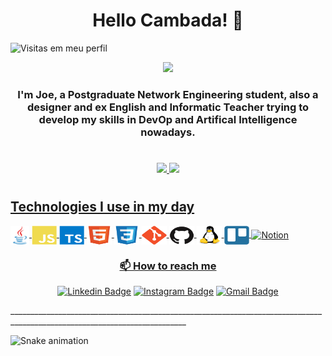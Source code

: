 <h1 align="center">Hello Cambada! 👋</h1>

![Visitas em meu perfil](https://komarev.com/ghpvc/?username=ProfJoeVieira&color=ff0000&label=Welcome+to+my+profile+you+are+visitor+nº:)

</p>

<p align="center">
  <img src="https://readme-typing-svg.herokuapp.com/?lines=Hello+visitor!;Take+a+sit!;and+drink+a+cup+of+coffee!;Make+yourself+at+home!&font=Fira%20Code&center=true&width=380&height=50">
</p>



<h3 align="center">I'm Joe, a Postgraduate Network Engineering student, also a designer and ex English and Informatic Teacher trying to develop my skills in DevOp and Artifical Intelligence nowadays.</h3>

#

<div align="center">
  <a href="https://github.com/seiler-emerson">
  <img height="180em" src="https://github-readme-stats.vercel.app/api?username=ProfJoeVieira&show_icons=true&theme=dark&include_all_commits=true&count_private=true"/>
  <img height="180em" src="https://github-readme-stats.vercel.app/api/top-langs/?username=ProfJoeVieira&layout=compact&langs_count=7&theme=dark"/>
</div>
  
#
## Technologies I use in my day

<img align="center" alt="Java" height="30" width="30" src="./img/icons/java.svg">
<img align="center" alt="JavaScript" height="30" width="40" src="./img/icons/javascript.svg">
<img align="center" alt="Typescript" height="30" width="40" src="./img/icons/typescript.svg">
<img align="center" alt="html5" height="30" width="40" src="./img/icons/html5.svg">
<img align="center" alt="css3" height="30" width="40" src="./img/icons/css3.svg">
<img align="center" alt="Git" height="30" width="40" src="./img/icons/git.svg">
<img align="center" alt="GitHub" height="30" width="40" src="./img/icons/github.svg">
<img align="center" alt="Linux" height="30" width="40" src="./img/icons/linux.svg">
<img align="center" alt="Trello" height="30" width="40" src="./img/icons/trello.svg">
<img align="center" alt="Notion" height="30" width="30" src="./img/icons/notion.png">
<!-- <img align="center" alt="Photoshop" height="30" width="40" src="./img/icons/photoshop.svg"> -->
<!-- <img align="center" alt="CorelDraw" height="30" width="30" src="./img/icons/corel.png"> -->
<!-- <img align="center" alt="JavaScript" height="30" width="30" src="./img/icons/fusion360.jfif"> -->
  
<br/>


</div>

<h3 align="center">📫 How to reach me</h3>

<div align="center">

[![Linkedin Badge](https://img.shields.io/badge/-/joevieirajr-blue?style=flat-square&logo=Linkedin&logoColor=white&link=https://www.linkedin.com/in/joevieirajr/)](https://www.linkedin.com/in/joevieirajr/)
[![Instagram Badge](https://img.shields.io/badge/-/joevieirajr-purple?style=flat-square&logo=instagram&logoColor=white&link=https://instagram.com//joevieirajr/)](https://instagram.com//joevieirajr)
[![Gmail Badge](https://img.shields.io/badge/-profjoevieirajr@gmail.com-c14438?style=flat-square&logo=Gmail&logoColor=white&link=mailto:profjoevieirajr@gmail.com)](mailto:profjoevieirajr@gmail.com)

</div>
__________________________________________________________________________________________________________________________
  
![Snake animation](https://github.com/seiler-emerson/seiler-emerson/blob/output/github-contribution-grid-snake.svg)
